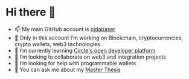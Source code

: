 # Hi there 👋

- 📫 My main GitHub account is [nidabaser](https://github.com/nidabaser)
- 🔭 Only in this account I’m working on Blockchain, cryptocurrencies, crypto wallets, web3 technologies.
- 🌱 I’m currently learning [Circle's open developer platform](https://developers.circle.com/)
- 👯 I’m looking to collaborate on web3 and integration projects
- 🤔 I’m looking for help with programmable wallets
- 💬 You can ask me about my [Master Thesis](https://tez.yok.gov.tr/UlusalTezMerkezi/TezGoster?key=KMB79M3N7zK1UR2WYeRgQq_DKaFDGziZQNREGi5aGPVYa-tiZUVT32ezx6T1M6Q_)
